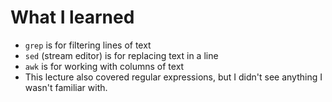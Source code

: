 # What I learned
- `grep` is for filtering lines of text
- `sed` (stream editor) is for replacing text in a line
- `awk` is for working with columns of text  
- This lecture also covered regular expressions, but I didn't see anything I wasn't familiar with.
